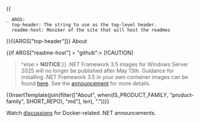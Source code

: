 {{

    _ ARGS:
      top-header: The string to use as the top-level header.
      readme-host: Moniker of the site that will host the readmes

}}{{ARGS["top-header"]}} About

{{if ARGS["readme-host"] = "github":> [!CAUTION]
>^else:> **NOTICE**:}} .NET Framework 3.5 images for Windows Server 2025 will no longer be published after May 13th.
> Guidance for installing .NET Framework 3.5 in your own container images can be found [here](https://github.com/microsoft/dotnet-framework-docker/blob/main/documentation/install-netfx3.md#windows-server-core-2022-and-later).
> See the [announcement](https://github.com/dotnet/announcements/issues/349) for more details.

{{InsertTemplate(join(filter(["About", when(IS_PRODUCT_FAMILY, "product-family", SHORT_REPO), "md"], len), "."))}}

Watch [discussions](https://github.com/microsoft/dotnet-framework-docker/discussions/categories/announcements) for Docker-related .NET announcements.
